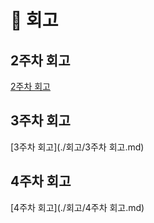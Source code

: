 # 📝 회고

## 2주차 회고
[2주차 회고](./회고/2주차%20회고.md)

## 3주차 회고
[3주차 회고](./회고/3주차 회고.md)

## 4주차 회고
[4주차 회고](./회고/4주차 회고.md)
